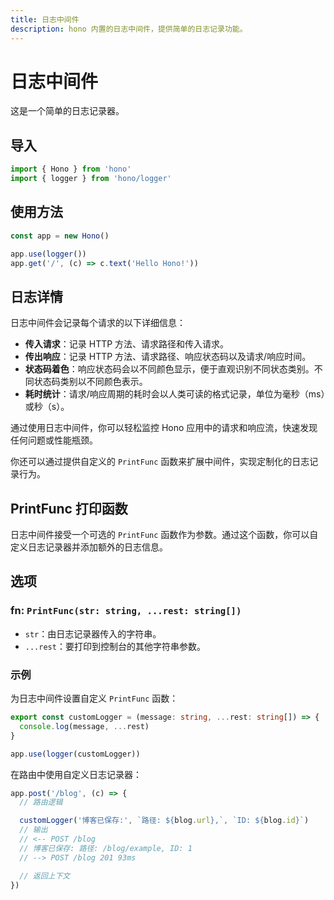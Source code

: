 ```yaml
---
title: 日志中间件
description: hono 内置的日志中间件，提供简单的日志记录功能。
---
```


# 日志中间件

这是一个简单的日志记录器。

## 导入

```ts
import { Hono } from 'hono'
import { logger } from 'hono/logger'
```

## 使用方法

```ts
const app = new Hono()

app.use(logger())
app.get('/', (c) => c.text('Hello Hono!'))
```

## 日志详情

日志中间件会记录每个请求的以下详细信息：

- **传入请求**：记录 HTTP 方法、请求路径和传入请求。
- **传出响应**：记录 HTTP 方法、请求路径、响应状态码以及请求/响应时间。
- **状态码着色**：响应状态码会以不同颜色显示，便于直观识别不同状态类别。不同状态码类别以不同颜色表示。
- **耗时统计**：请求/响应周期的耗时会以人类可读的格式记录，单位为毫秒（ms）或秒（s）。

通过使用日志中间件，你可以轻松监控 Hono 应用中的请求和响应流，快速发现任何问题或性能瓶颈。

你还可以通过提供自定义的 `PrintFunc` 函数来扩展中间件，实现定制化的日志记录行为。

## PrintFunc 打印函数

日志中间件接受一个可选的 `PrintFunc` 函数作为参数。通过这个函数，你可以自定义日志记录器并添加额外的日志信息。

## 选项

### <Badge type="info" text="可选" /> fn: `PrintFunc(str: string, ...rest: string[])`

- `str`：由日志记录器传入的字符串。
- `...rest`：要打印到控制台的其他字符串参数。

### 示例

为日志中间件设置自定义 `PrintFunc` 函数：

```ts
export const customLogger = (message: string, ...rest: string[]) => {
  console.log(message, ...rest)
}

app.use(logger(customLogger))
```

在路由中使用自定义日志记录器：

```ts
app.post('/blog', (c) => {
  // 路由逻辑

  customLogger('博客已保存:', `路径: ${blog.url},`, `ID: ${blog.id}`)
  // 输出
  // <-- POST /blog
  // 博客已保存: 路径: /blog/example, ID: 1
  // --> POST /blog 201 93ms

  // 返回上下文
})
```
